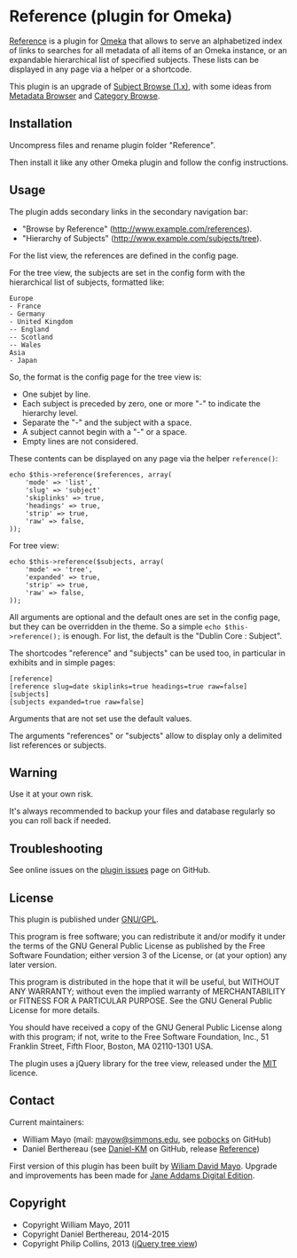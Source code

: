 Reference (plugin for Omeka)
=================================

[Reference] is a plugin for [Omeka] that allows to serve an alphabetized index
of links to searches for all metadata of all items of an Omeka instance, or an
expandable hierarchical list of specified subjects. These lists can be displayed
in any page via a helper or a shortcode.

This plugin is an upgrade of [Subject Browse (1.x)], with some ideas from
[Metadata Browser] and [Category Browse].


Installation
------------

Uncompress files and rename plugin folder "Reference".

Then install it like any other Omeka plugin and follow the config instructions.


Usage
-----

The plugin adds secondary links in the secondary navigation bar:
* "Browse by Reference" (http://www.example.com/references).
* "Hierarchy of Subjects" (http://www.example.com/subjects/tree).

For the list view, the references are defined in the  config page.

For the tree view, the subjects are set in the config form with the hierarchical
list of subjects, formatted like:
```
Europe
- France
- Germany
- United Kingdom
-- England
-- Scotland
-- Wales
Asia
- Japan
```

So, the format is the config page for the tree view is:
- One subjet by line.
- Each subject is preceded by zero, one or more "-" to indicate the hierarchy
level.
- Separate the "-" and the subject with a space.
- A subject cannot begin with a "-" or a space.
- Empty lines are not considered.

These contents can be displayed on any page via the helper `reference()`:

```
echo $this->reference($references, array(
    'mode' => 'list',
    'slug' => 'subject'
    'skiplinks' => true,
    'headings' => true,
    'strip' => true,
    'raw' => false,
));
```

For tree view:
```
echo $this->reference($subjects, array(
    'mode' => 'tree',
    'expanded' => true,
    'strip' => true,
    'raw' => false,
));
```

All arguments are optional and the default ones are set in the config page, but
they can be overridden in the theme. So a simple `echo $this->reference();`
is enough. For list, the default is the "Dublin Core : Subject".

The shortcodes "reference" and "subjects" can be used too, in particular in
exhibits and in simple pages:

```
[reference]
[reference slug=date skiplinks=true headings=true raw=false]
[subjects]
[subjects expanded=true raw=false]
```

Arguments that are not set use the default values.

The arguments "references" or "subjects" allow to display only a delimited list
references or subjects.


Warning
-------

Use it at your own risk.

It's always recommended to backup your files and database regularly so you can
roll back if needed.


Troubleshooting
---------------

See online issues on the [plugin issues] page on GitHub.


License
-------

This plugin is published under [GNU/GPL].

This program is free software; you can redistribute it and/or modify it under
the terms of the GNU General Public License as published by the Free Software
Foundation; either version 3 of the License, or (at your option) any later
version.

This program is distributed in the hope that it will be useful, but WITHOUT
ANY WARRANTY; without even the implied warranty of MERCHANTABILITY or FITNESS
FOR A PARTICULAR PURPOSE. See the GNU General Public License for more
details.

You should have received a copy of the GNU General Public License along with
this program; if not, write to the Free Software Foundation, Inc.,
51 Franklin Street, Fifth Floor, Boston, MA 02110-1301 USA.


The plugin uses a jQuery library for the tree view, released under the [MIT]
licence.


Contact
-------

Current maintainers:

* William Mayo (mail: <mayow@simmons.edu>, see [pobocks] on GitHub)
* Daniel Berthereau (see [Daniel-KM] on GitHub, release [Reference])

First version of this plugin has been built by [Wiliam David Mayo]. Upgrade and
improvements has been made for [Jane Addams Digital Edition].


Copyright
---------

* Copyright William Mayo, 2011
* Copyright Daniel Berthereau, 2014-2015
* Copyright Philip Collins, 2013 ([jQuery tree view])


[Omeka]: https://omeka.org
[Reference]: https://github.com/pobocks/Reference
[Subject Browse (1.x)]: https://github.com/pobocks/SubjectBrowse
[Metadata Browser]: https://github.com/Daniel-KM/MetadataBrowser
[Category Browse]: https://github.com/Daniel-KM/CategoryBrowse
[plugin issues]: https://github.com/Daniel-KM/Reference/issues
[GNU/GPL]: https://www.gnu.org/licenses/gpl-3.0.html "GNU/GPL v3"
[MIT]: http://http://opensource.org/licenses/MIT
[pobocks]: https://github.com/pobocks
[Wiliam David Mayo]: https://github.com/pobocks
[Jane Addams Digital Edition]: http://digital.janeaddams.ramapo.edu
[Daniel-KM]: https://github.com/Daniel-KM "Daniel Berthereau"
[jQuery tree view]: https://github.com/collinsp/jquery-simplefolders
